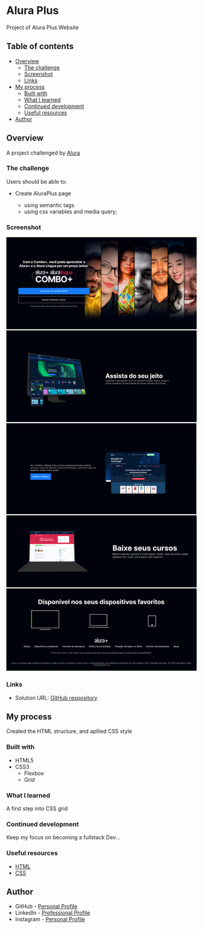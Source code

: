 # Alura Plus

Project of Alura Plus Website

## Table of contents

- [Overview](#overview)
  - [The challenge](#the-challenge)
  - [Screenshot](#screenshot)
  - [Links](#links)
- [My process](#my-process)
  - [Built with](#built-with)
  - [What I learned](#what-i-learned)
  - [Continued development](#continued-development)
  - [Useful resources](#useful-resources)
- [Author](#author)

## Overview

A project challenged by [Alura](https://cursos.alura.com.br/imersao)

### The challenge

Users should be able to:

- Create AluraPlus page

    - using semantic tags
    - using css variables and media query;

### Screenshot

![screeshot1](img/screenshot/screenshot1.png)
![screenshot2](img/screenshot/screenshot2.png)
![screenshot3](img/screenshot/screenshot3.png)
![screenshot4](img/screenshot/screenshot4.png)
![screenshot5](img/screenshot/screenshot5.png)

### Links

- Solution URL: [GitHub respository](https://github.com/ViniCellist/Alura-Plus)

## My process

Created the HTML structure, and apllied CSS style

### Built with

- HTML5
- CSS3
    - Flexbox
    - Grid

### What I learned

A first step into CSS grid

### Continued development

Keep my focus on becoming a fullstack Dev...

### Useful resources

- [HTML](https://developer.mozilla.org/en-US/docs/Web) 
- [CSS](https://developer.mozilla.org/en-US/docs/Web/CSS)

## Author

- GitHub - [Personal Profile](https://github.com/ViniCellist)
- LinkedIn - [Professional Profile](https://www.linkedin.com/in/vinicius-de-souza-duarte-57937b192/)
- Instagram - [Personal Profile](https://www.instagram.com/vinicius_duartesd/)